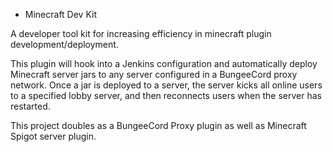 * Minecraft Dev Kit

A developer tool kit for increasing efficiency in minecraft plugin development/deployment.

This plugin will hook into a Jenkins configuration and automatically deploy Minecraft server jars to any server configured in a BungeeCord proxy network. Once a jar is deployed to a server, the server kicks all online users to a specified lobby server, and then reconnects users when the server has restarted.

This project doubles as a BungeeCord Proxy plugin as well as Minecraft Spigot server plugin.


